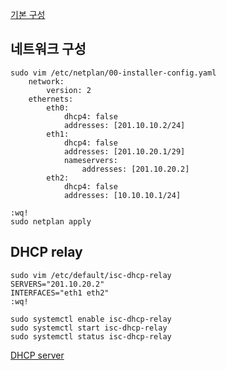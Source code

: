 [기본 구성](../emage/default-setting.md)

## 네트워크 구성

```shell
sudo vim /etc/netplan/00-installer-config.yaml
	network:
		version: 2
	ethernets:
		eth0:
			dhcp4: false
			addresses: [201.10.10.2/24]
		eth1:
			dhcp4: false
			addresses: [201.10.20.1/29]
			nameservers:
				addresses: [201.10.20.2]
		eth2:
			dhcp4: false
			addresses: [10.10.10.1/24]

:wq!
sudo netplan apply
```

## DHCP relay 
```shell
sudo vim /etc/default/isc-dhcp-relay
SERVERS="201.10.20.2"
INTERFACES="eth1 eth2"
:wq!

sudo systemctl enable isc-dhcp-relay
sudo systemctl start isc-dhcp-relay
sudo systemctl status isc-dhcp-relay
```

[DHCP server](ex-ns.md)